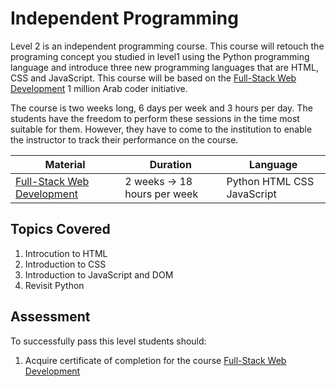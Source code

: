 # Independent Programming
Level 2 is an independent programming course. This course will retouch the programing concept you studied in level1 using the Python programming language and introduce three new programming languages that are HTML, CSS and JavaScript. This course will be based on the [Full-Stack Web Development](https://www.arabcoders.ae/enroll) 1 million Arab coder initiative.

The course is two weeks long, 6 days per week and 3 hours per day. The students have the freedom to perform these sessions in the time most suitable for them. However, they have to come to the institution to enable the instructor to track their performance on the course.

Material | Duration | Language |
------------ | ------------- | ---------------
[Full-Stack Web Development](https://www.arabcoders.ae/enroll)| 2 weeks -> 18 hours per week | Python HTML CSS JavaScript

## Topics Covered

1. Introcution to HTML
2. Introduction to CSS
3. Introduction to JavaScript and DOM
4. Revisit Python



## Assessment

To successfully pass this level students should:

1. Acquire certificate of completion for the course [Full-Stack Web Development](https://www.arabcoders.ae/enroll)






